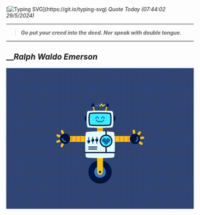 [![Typing SVG](https://readme-typing-svg.herokuapp.com?font=Press+Start+2P&color=C2F784&size=35&width=900&height=100&lines=Hello+World%2C+I'm+Hung+!)](https://git.io/typing-svg) 
_Quote Today (07:44:02 29/5/2024)_
___
>**_Go put your creed into the deed. Nor speak with double tongue._**
___

## __**_Ralph Waldo Emerson_**

![RobotDance](src/assets/images/robot-dancing-dribble.gif?style=center)
